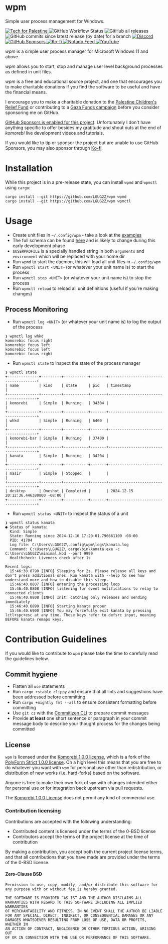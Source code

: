 # wpm

Simple user process management for Windows.

<p>
  <a href="https://techforpalestine.org/learn-more">
    <img alt="Tech for Palestine" src="https://badge.techforpalestine.org/default">
  </a>
  <img alt="GitHub Workflow Status" src="https://img.shields.io/github/actions/workflow/status/LGUG2Z/wpm/.github/workflows/windows.yaml">
  <img alt="GitHub all releases" src="https://img.shields.io/github/downloads/LGUG2Z/wpm/total">
  <img alt="GitHub commits since latest release (by date) for a branch" src="https://img.shields.io/github/commits-since/LGUG2Z/wpm/latest">
  <a href="https://discord.gg/mGkn66PHkx">
    <img alt="Discord" src="https://img.shields.io/discord/898554690126630914">
  </a>
  <a href="https://github.com/sponsors/LGUG2Z">
    <img alt="GitHub Sponsors" src="https://img.shields.io/github/sponsors/LGUG2Z">
  </a>
  <a href="https://ko-fi.com/lgug2z">
    <img alt="Ko-fi" src="https://img.shields.io/badge/kofi-tip-green">
  </a>
  <a href="https://notado.app/feeds/jado/software-development">
    <img alt="Notado Feed" src="https://img.shields.io/badge/Notado-Subscribe-informational">
  </a>
  <a href="https://www.youtube.com/channel/UCeai3-do-9O4MNy9_xjO6mg?sub_confirmation=1">
    <img alt="YouTube" src="https://img.shields.io/youtube/channel/subscribers/UCeai3-do-9O4MNy9_xjO6mg">
  </a>
</p>

_wpm_ is a simple user process manager for Microsoft Windows 11 and above.

_wpm_ allows you to start, stop and manage user level background processes as defined in unit files.

_wpm_ is a free and educational source project, and one that encourages you to make charitable donations if you find
the software to be useful and have the financial means.

I encourage you to make a charitable donation to
the [Palestine Children's Relief Fund](https://pcrf1.app.neoncrm.com/forms/gaza-recovery) or contributing to
a [Gaza Funds campaign](https://gazafunds.com) before you consider sponsoring me on GitHub.

[GitHub Sponsors is enabled for this project](https://github.com/sponsors/LGUG2Z). Unfortunately I don't have anything
specific to offer besides my gratitude and shout outs at the end of _komorebi_ live development videos and tutorials.

If you would like to tip or sponsor the project but are unable to use GitHub Sponsors, you may also sponsor
through [Ko-fi](https://ko-fi.com/lgug2z).

# Installation

While this project is in a pre-release state, you can install `wpmd` and `wpmctl` using `cargo`:

```shell
cargo install --git https://github.com/LGUG2Z/wpm wpmd
cargo install --git https://github.com/LGUG2Z/wpm wpmctl
```

# Usage

- Create unit files in `~/.config/wpm` - take a look at the [examples](./examples)
- The full schema can be found [here](./schema.unit.json) and is likely to change during this early development phase
- `$USERPROFILE` is a specially handled string in both `arguments` and `environment` which will be replaced with your home dir
- Run `wpmd` to start the daemon, this will load all unit files in `~/.config/wpm`
- Run `wpmctl start <UNIT>` (or whatever your unit name is) to start the process
- Run `wpmctl stop <UNIT>` (or whatever your unit name is) to stop the process
- Run `wpmctl reload` to reload all unit definitions (useful if you're making changes)

## Process Monitoring

- Run `wpmctl log <UNIT>` (or whatever your unit name is) to log the output of the process

```
❯ wpmctl log whkd
komorebic focus right
komorebic focus left
komorebic focus left
komorebic focus right
```

- Run `wpmctl state` to inspect the state of the process manager

```
❯ wpmctl state
+--------------+---------+-----------+-------+--------------------------------------+
| name         | kind    | state     | pid   | timestamp                            |
+--------------+---------+-----------+-------+--------------------------------------+
| komorebi     | Simple  | Running   | 34304 |                                      |
+--------------+---------+-----------+-------+--------------------------------------+
| whkd         | Simple  | Running   | 6460  |                                      |
+--------------+---------+-----------+-------+--------------------------------------+
| komorebi-bar | Simple  | Running   | 37400 |                                      |
+--------------+---------+-----------+-------+--------------------------------------+
| kanata       | Simple  | Running   | 34204 |                                      |
+--------------+---------+-----------+-------+--------------------------------------+
| masir        | Simple  | Stopped   |       |                                      |
+--------------+---------+-----------+-------+--------------------------------------+
| desktop      | Oneshot | Completed |       | 2024-12-15 20:12:36.446380800 -08:00 |
+--------------+---------+-----------+-------+--------------------------------------+
```

- Run `wpmctl status <UNIT>` to inspect the status of a unit

```
❯ wpmctl status kanata
● Status of kanata:
  Kind: Simple
  State: Running since 2024-12-16 17:20:01.796661100 -08:00
  PID: 41704
  Log file: C:\Users\LGUG2Z\.config\wpm\logs\kanata.log
  Command: C:\Users\LGUG2Z\.cargo\bin\kanata.exe -c C:\Users\LGUG2Z\minimal.kbd --port 9999
  Healthcheck: Liveness check after 1s

Recent logs:
  15:46:38.0790 [INFO] Sleeping for 2s. Please release all keys and don't press additional ones. Run kanata with --help to see how understand more and how to disable this sleep.
  15:46:40.0807 [INFO] entering the processing loop
  15:46:40.0808 [INFO] listening for event notifications to relay to connected clients
  15:46:40.0808 [INFO] Init: catching only releases and sending immediately
  15:46:40.6899 [INFO] Starting kanata proper
  15:46:40.6900 [INFO] You may forcefully exit kanata by pressing lctl+spc+esc at any time. These keys refer to defsrc input, meaning BEFORE kanata remaps keys.
```

# Contribution Guidelines

If you would like to contribute to `wpm` please take the time to carefully read the guidelines below.

## Commit hygiene

- Flatten all `use` statements
- Run `cargo +stable clippy` and ensure that all lints and suggestions have been addressed before committing
- Run `cargo +nightly fmt --all` to ensure consistent formatting before committing
- Use `git cz` with
  the [Commitizen CLI](https://github.com/commitizen/cz-cli#conventional-commit-messages-as-a-global-utility) to prepare
  commit messages
- Provide **at least** one short sentence or paragraph in your commit message body to describe your thought process for the
  changes being committed

## License

`wpm` is licensed under the [Komorebi 1.0.0 license](./LICENSE.md), which
is a fork of the [PolyForm Strict 1.0.0
license](https://polyformproject.org/licenses/strict/1.0.0). On a high level
this means that you are free to do whatever you want with `wpm` for
personal use other than redistribution, or distribution of new works (i.e.
hard-forks) based on the software.

Anyone is free to make their own fork of `wpm` with changes intended
either for personal use or for integration back upstream via pull requests.

The [Komorebi 1.0.0 License](./LICENSE.md) does not permit any kind of
commercial use.

### Contribution licensing

Contributions are accepted with the following understanding:

- Contributed content is licensed under the terms of the 0-BSD license
- Contributors accept the terms of the project license at the time of contribution

By making a contribution, you accept both the current project license terms, and that all contributions that you have
made are provided under the terms of the 0-BSD license.

#### Zero-Clause BSD

```
Permission to use, copy, modify, and/or distribute this software for
any purpose with or without fee is hereby granted.

THE SOFTWARE IS PROVIDED “AS IS” AND THE AUTHOR DISCLAIMS ALL
WARRANTIES WITH REGARD TO THIS SOFTWARE INCLUDING ALL IMPLIED WARRANTIES
OF MERCHANTABILITY AND FITNESS. IN NO EVENT SHALL THE AUTHOR BE LIABLE
FOR ANY SPECIAL, DIRECT, INDIRECT, OR CONSEQUENTIAL DAMAGES OR ANY
DAMAGES WHATSOEVER RESULTING FROM LOSS OF USE, DATA OR PROFITS, WHETHER IN
AN ACTION OF CONTRACT, NEGLIGENCE OR OTHER TORTIOUS ACTION, ARISING OUT
OF OR IN CONNECTION WITH THE USE OR PERFORMANCE OF THIS SOFTWARE.
```
